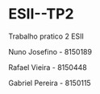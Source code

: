 # ESII--TP2
Trabalho pratico 2 ESII

Nuno Josefino - 8150189

Rafael Vieira - 8150448

Gabriel Pereira - 8150115